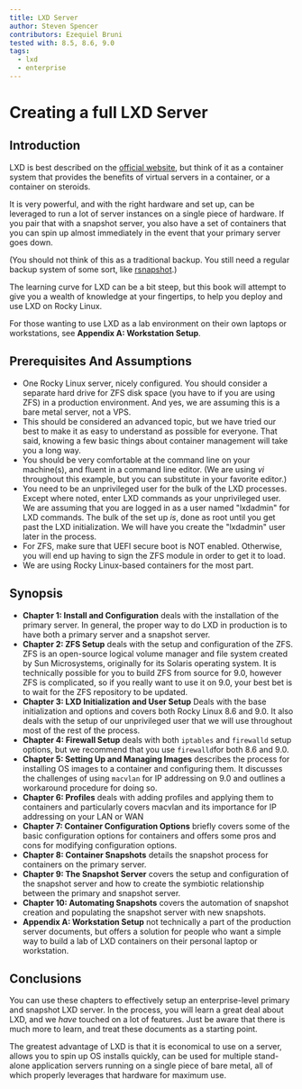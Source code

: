 ```yaml
---
title: LXD Server
author: Steven Spencer
contributors: Ezequiel Bruni
tested with: 8.5, 8.6, 9.0
tags:
  - lxd
  - enterprise
---
```


# Creating a full LXD Server

## Introduction

LXD is best described on the [official website](https://linuxcontainers.org/lxd/introduction/), but think of it as a container system that provides the benefits of virtual servers in a container, or a container on steroids.

It is very powerful, and with the right hardware and set up, can be leveraged to run a lot of server instances on a single piece of hardware. If you pair that with a snapshot server, you also have a set of containers that you can spin up almost immediately in the event that your primary server goes down.

(You should not think of this as a traditional backup. You still need a regular backup system of some sort, like [rsnapshot](../../guides/backup/rsnapshot_backup.md).)

The learning curve for LXD can be a bit steep, but this book will attempt to give you a wealth of knowledge at your fingertips, to help you deploy and use LXD on Rocky Linux.

For those wanting to use LXD as a lab environment on their own laptops or workstations, see **Appendix A: Workstation Setup**.

## Prerequisites And Assumptions

* One Rocky Linux server, nicely configured. You should consider a separate hard drive for ZFS disk space (you have to if you are using ZFS) in a production environment. And yes, we are assuming this is a bare metal server, not a VPS.
* This should be considered an advanced topic, but we have tried our best to make it as easy to understand as possible for everyone. That said, knowing a few basic things about container management will take you a long way.
* You should be very comfortable at the command line on your machine(s), and fluent in a command line editor. (We are using _vi_ throughout this example, but you can substitute in your favorite editor.)
* You need to be an unprivileged user for the bulk of the LXD processes. Except where noted, enter LXD commands as your unprivileged user. We are assuming that you are logged in as a user named "lxdadmin" for LXD commands. The bulk of the set up _is_, done as root until you get past the LXD initialization. We will have you create the "lxdadmin" user later in the process.
* For ZFS, make sure that UEFI secure boot is NOT enabled. Otherwise, you will end up having to sign the ZFS module in order to get it to load.
* We are using Rocky Linux-based containers for the most part. 

## Synopsis

* **Chapter 1: Install and Configuration** deals with the installation of the primary server. In general, the proper way to do LXD in production is to have both a primary server and a snapshot server.
* **Chapter 2: ZFS Setup** deals with the setup and configuration of the ZFS. ZFS is an open-source logical volume manager and file system created by Sun Microsystems, originally for its Solaris operating system. It is technically possible for you to build ZFS from source for 9.0, however ZFS is complicated, so if you really want to use it on 9.0, your best bet is to wait for the ZFS repository to be updated. 
* **Chapter 3: LXD Initialization and User Setup** Deals with the base initialization and options and covers both Rocky Linux 8.6 and 9.0. It also deals with the setup of our unprivileged user that we will use throughout most of the rest of the process.
* **Chapter 4: Firewall Setup** deals with both `iptables` and `firewalld` setup options, but we recommend that you use `firewalld`for both 8.6 and 9.0.
* **Chapter 5: Setting Up and Managing Images** describes the process for installing OS images to a container and configuring them. It discusses the challenges of using `macvlan` for IP addressing on 9.0 and outlines a workaround procedure for doing so.
* **Chapter 6: Profiles** deals with adding profiles and applying them to containers and particularly covers macvlan and its importance for IP addressing on your LAN or WAN
* **Chapter 7: Container Configuration Options** briefly covers some of the basic configuration options for containers and offers some pros and cons for modifying configuration options.
* **Chapter 8: Container Snapshots** details the snapshot process for containers on the primary server.
* **Chapter 9: The Snapshot Server** covers the setup and configuration of the snapshot server and how to create the symbiotic relationship between the primary and snapshot server. 
* **Chapter 10: Automating Snapshots** covers the automation of snapshot creation and populating the snapshot server with new snapshots.
* **Appendix A: Workstation Setup** not technically a part of the production server documents, but offers a solution for people who want a simple way to build a lab of LXD containers on their personal laptop or workstation.  

## Conclusions

You can use these chapters to effectively setup an enterprise-level primary and snapshot LXD server. In the process, you will learn a great deal about LXD, and we *have* touched on a lot of features. Just be aware that there is much more to learn, and treat these documents as a starting point.

The greatest advantage of LXD is that it is economical to use on a server, allows you to spin up OS installs quickly, can be used for multiple stand-alone application servers running on a single piece of bare metal, all of which properly leverages that hardware for maximum use.
